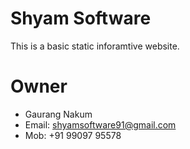 # Shyam Software

This is a basic static inforamtive website.

# Owner

- Gaurang Nakum 
- Email: shyamsoftware91@gmail.com
- Mob: +91 99097 95578 

